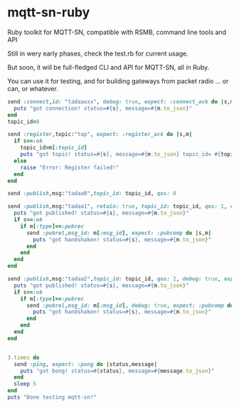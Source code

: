 mqtt-sn-ruby
============

Ruby toolkit for MQTT-SN, compatible with RSMB, command line tools and API

Still in wery early phases, check the test.rb for current usage.

But soon, it will be full-fledged CLI and API for MQTT-SN, all in Ruby.

You can use it for testing, and for building gateways from packet radio ... or can, or whatever.

```ruby
send :connect,id: "tadaaxxx", debug: true, expect: :connect_ack do |s,m| #add will here!
  puts "got connection! status=#{s}, message=#{m.to_json}"
end
topic_id=0

send :register,topic:"top", expect: :register_ack do |s,m|
  if s==:ok
    topic_id=m[:topic_id]
    puts "got topic! status=#{s}, message=#{m.to_json} topic_id= #{topic_id}"
  else
    raise "Error: Register failed!"
  end
end

send :publish,msg:"tadaa0",topic_id: topic_id, qos: 0

send :publish,msg:"tadaa1", retain: true, topic_id: topic_id, qos: 1, expect: [:publish_ack,:pubrec] do |s,m|
  puts "got published! status=#{s}, message=#{m.to_json}"
  if s==:ok
    if m[:type]==:pubrec
      send :pubrel,msg_id: m[:msg_id], expect: :pubcomp do |s,m|
        puts "got handshaken! status=#{s}, message=#{m.to_json}"
      end
    end
  end
end

send :publish,msg:"tadaa2",topic_id: topic_id, qos: 2, debug: true, expect: [:publish_ack,:pubrec] do |s,m|
  puts "got published! status=#{s}, message=#{m.to_json}"
  if s==:ok
    if m[:type]==:pubrec
      send :pubrel,msg_id: m[:msg_id], debug: true, expect: :pubcomp do |s,m|
        puts "got handshaken! status=#{s}, message=#{m.to_json}"
      end
    end
  end
end


3.times do
  send :ping, expect: :pong do |status,message|
    puts "got bong! status=#{status}, message=#{message.to_json}"
  end
  sleep 5
end
puts "Done testing mqtt-sn!"

```
